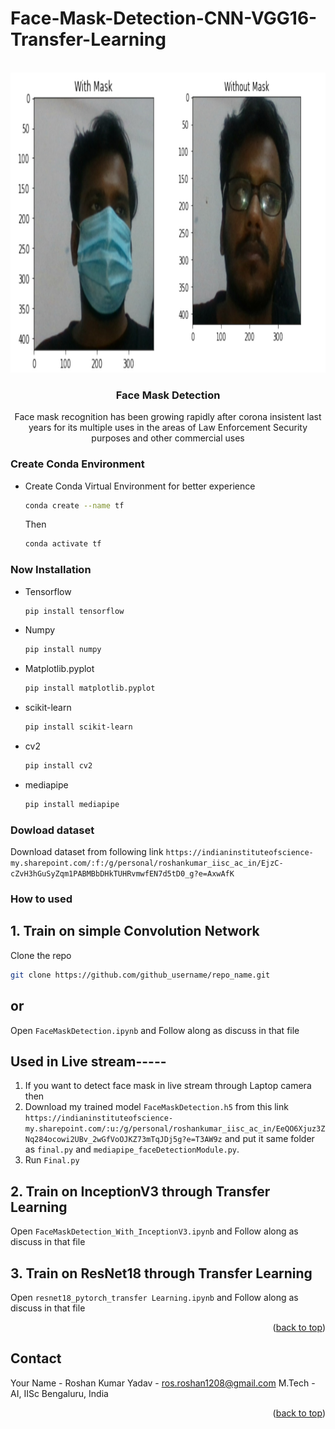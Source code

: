 # Face-Mask-Detection-CNN-VGG16-Transfer-Learning

<div id="top"></div>
<!--
*** Thanks for checking out the Best-README-Template. If you have a suggestion
*** that would make this better, please fork the repo and create a pull request
*** or simply open an issue with the tag "enhancement".
*** Don't forget to give the project a star!
*** Thanks again! Now go create something AMAZING! :D
-->



<!-- PROJECT SHIELDS -->
<!--
*** I'm using markdown "reference style" links for readability.
*** Reference links are enclosed in brackets [ ] instead of parentheses ( ).
*** See the bottom of this document for the declaration of the reference variables
*** for contributors-url, forks-url, etc. This is an optional, concise syntax you may use.
*** https://www.markdownguide.org/basic-syntax/#reference-style-links
-->



<!-- PROJECT LOGO -->
<br />
<div align="center">
  <a href="https://github.com/roshan1208/Face-Mask-Detection--CNN-VGG16-Transfer-Learning-">
    <img src="result.jpg" alt="Logo" width="640" height="480">
  </a>

<h3 align="center">Face Mask Detection</h3>

  <p align="center">
    Face mask recognition has been growing rapidly after corona insistent last years for
its multiple uses in the areas of Law Enforcement Security purposes and other commercial uses
    <br />

  </p>
</div>


### Create Conda Environment
* Create Conda Virtual Environment for better experience
  ```sh
  conda create --name tf
  ```
  Then
  ```sh
  conda activate tf
  ```
### Now Installation
* Tensorflow
  ```sh
  pip install tensorflow
  ```
* Numpy
  ```sh
  pip install numpy
  ```
* Matplotlib.pyplot
  ```sh
  pip install matplotlib.pyplot
  ```
* scikit-learn
  ```sh
  pip install scikit-learn
  ```
* cv2
  ```sh
  pip install cv2
  ```
* mediapipe
  ```sh
  pip install mediapipe
  ```

### Dowload dataset
Download dataset from following link
`https://indianinstituteofscience-my.sharepoint.com/:f:/g/personal/roshankumar_iisc_ac_in/EjzC-cZvH3hGuSyZqm1PABMBbDHkTUHRvmwfEN7d5tD0_g?e=AxwAfK`

### How to used
## 1. Train on simple Convolution Network
 Clone the repo
   ```sh
   git clone https://github.com/github_username/repo_name.git
   ```
   ## or
 Open `FaceMaskDetection.ipynb` and Follow along as discuss in that file  
## Used in Live stream-----
1. If you want to detect face mask in live stream through Laptop camera then 
2. Download my trained model `FaceMaskDetection.h5` from this link
`https://indianinstituteofscience-my.sharepoint.com/:u:/g/personal/roshankumar_iisc_ac_in/EeQO6Xjuz3ZNq284ocowi2UBv_2wGfVoOJKZ73mTqJDj5g?e=T3AW9z`
 and put it same folder as `final.py` and `mediapipe_faceDetectionModule.py`.
3. Run `Final.py`  

## 2. Train on InceptionV3 through Transfer Learning
Open `FaceMaskDetection_With_InceptionV3.ipynb` and Follow along as discuss in that file  

## 3. Train on ResNet18 through Transfer Learning
Open `resnet18_pytorch_transfer Learning.ipynb` and Follow along as discuss in that file  

<p align="right">(<a href="#top">back to top</a>)</p>

<!-- CONTACT -->
## Contact

Your Name - Roshan Kumar Yadav - ros.roshan1208@gmail.com
            M.Tech - AI, IISc Bengaluru, India

<p align="right">(<a href="#top">back to top</a>)</p>
